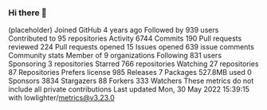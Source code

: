 ### Hi there 👋

<!--
**imber-web/imber-web** is a ✨ _special_ ✨ repository because its `README.md` (this file) appears on your GitHub profile.

Here are some ideas to get you started:

- 🔭 I’m currently working on ...
- 🌱 I’m currently learning ...
- 👯 I’m looking to collaborate on ...
- 🤔 I’m looking for help with ...
- 💬 Ask me about ...
- 📫 How to reach me: ...
- 😄 Pronouns: ...
- ⚡ Fun fact: ...
-->


(placeholder)
Joined GitHub 4 years ago
Followed by 939 users
Contributed to 95 repositories
Activity
6744 Commits
190 Pull requests reviewed
224 Pull requests opened
15 Issues opened
639 issue comments
Community stats
Member of 9 organizations
Following 831 users
Sponsoring 3 repositories
Starred 766 repositories
Watching 27 repositories
87 Repositories
Prefers license
985 Releases
7 Packages
527.8MB used
0 Sponsors
3834 Stargazers
88 Forkers
333 Watchers
These metrics do not include all private contributions
Last updated Mon, 30 May 2022 15:39:15 with lowlighter/metrics@v3.23.0
